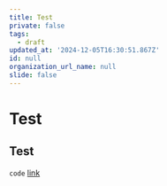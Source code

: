 ```yaml
---
title: Test
private: false
tags:
  - draft
updated_at: '2024-12-05T16:30:51.867Z'
id: null
organization_url_name: null
slide: false
---
```


# Test

## Test
`code`
[link](https://www.google.com)